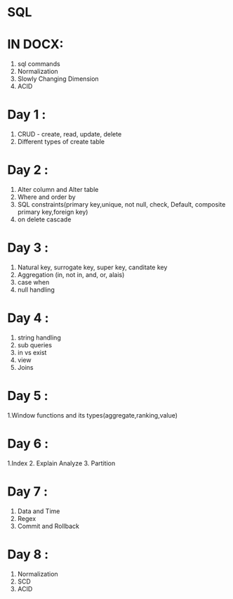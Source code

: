 # SQL
# IN DOCX:
   1. sql commands
   2. Normalization
   3. Slowly Changing Dimension
   4. ACID
# Day 1 :
   1. CRUD - create, read, update, delete
   2. Different types of create table
# Day 2 :
   1. Alter column and Alter table
   2. Where and order by
   3. SQL constraints(primary key,unique, not null, check, Default, composite primary key,foreign key)
   4. on delete cascade
# Day 3 :
   1. Natural key, surrogate key, super key, canditate key
   2. Aggregation (in, not in, and, or, alais)
   3. case when
   4. null handling
# Day 4 :
   1. string handling
   2. sub queries
   3. in vs exist
   4. view
   5. Joins
# Day 5 :
   1.Window functions and its types(aggregate,ranking,value)
# Day 6 :
   1.Index
   2. Explain Analyze
   3. Partition
# Day 7 :
   1. Data and Time
   2. Regex
   3. Commit and Rollback
# Day 8 :
   1. Normalization
   2. SCD
   3. ACID 

